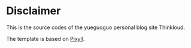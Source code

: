 # Disclaimer

This is the source codes of the yueguoguo personal blog site Thinkloud.

The template is based on [Pixyll](https://github.com/johno/pixyll).
